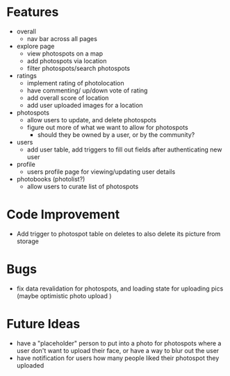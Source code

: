 # Features
- overall 
    - nav bar across all pages
- explore page
    - view photospots on a map
    - add photospots via location
    - filter photospots/search photospots
- ratings
    - implement rating of photolocation
    - have commenting/ up/down vote of rating
    - add overall score of location
    - add user uploaded images for a location
- photospots
    - allow users to update, and delete photospots
    - figure out more of what we want to allow for photospots
        - should they be owned by a user, or by the community? 
- users
    - add user table, add triggers to fill out fields after authenticating new user
- profile
    - users profile page for viewing/updating user details
- photobooks (photolist?)
    - allow users to curate list of photospots 
# Code Improvement
- Add trigger to photospot table on deletes to also delete its picture from storage 
# Bugs
- fix data revalidation for photospots, and loading state for uploading pics (maybe optimistic photo upload )
# Future Ideas
- have a "placeholder" person to put into a photo for photospots where a user don't want to upload their face, or have a way to blur out the user
- have notification for users how many people liked their photospot they uploaded